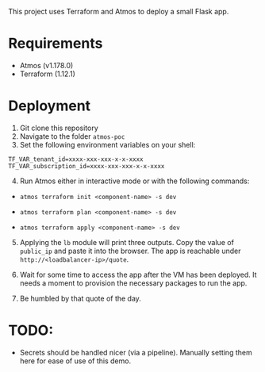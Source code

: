 This project uses Terraform and Atmos to deploy a small Flask app.


# Requirements

- Atmos (v1.178.0)
- Terraform (1.12.1)

# Deployment

1. Git clone this repository
2. Navigate to the folder `atmos-poc`
3. Set the following environment variables on your shell:

```
TF_VAR_tenant_id=xxxx-xxx-xxx-x-x-xxxx
TF_VAR_subscription_id=xxxx-xxx-xxx-x-x-xxxx
```
4. Run Atmos either in interactive mode or with the following commands:

- `atmos terraform init <component-name> -s dev`

- `atmos terraform plan <component-name> -s dev`

- `atmos terraform apply <component-name> -s dev`

5. Applying the `lb` module will print three outputs. Copy the value of `public_ip` and paste it into the browser. The app is reachable under `http://<loadbalancer-ip>/quote`.

6. Wait for some time to access the app after the VM has been deployed. It needs a moment to provision the necessary packages to run the app. 

7. Be humbled by that quote of the day. 

# TODO:

- Secrets should be handled nicer (via a pipeline). Manually setting them here for ease of use of this demo.